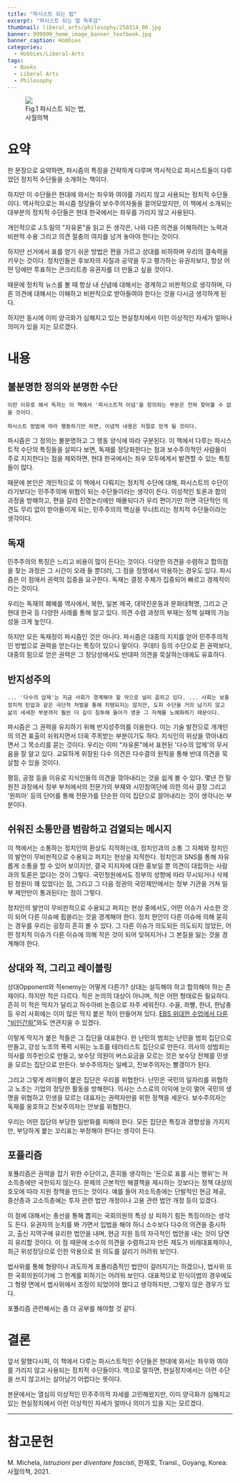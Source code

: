 ```yaml
---
title: "파시스트 되는 법"
excerpt: "파시스트 되는 법 독후감"
thumbnail: liberal_arts/philosophy/250314_00.jpg
banner: 999999_home_image_banner_textbook.jpg
banner_caption: Hobbies
categories:
  - Hobbies/Liberal-Arts
tags:
  - Books
  - Liberal Arts
  - Philosophy
---
```


<figure class="align-center" style="width: 30%">
  <a href="{{ site.url }}{{ site.baseurl }}/assets/images/liberal_arts/philosophy/250314_00.jpg">
  <img src="{{ site.url }}{{ site.baseurl }}/assets/images/liberal_arts/philosophy/250314_00.jpg">
  </a>
  <figcaption>
  Fig.1 파시스트 되는 법, 사월의책
  </figcaption>
</figure>

# 요약

한 문장으로 요약하면, 파시즘의 특징을 간략하게 다루며 역사적으로 파시스트들이 다루었던 정치적 수단들을 소개하는 책이다.

하지만 이 수단들은 현대에 와서는 좌우와 여야를 가리지 않고 사용되는 정치적 수단들이다. 역사적으로는 파시즘 정당들이 보수주의자들을 끌어모았지만, 이 책에서 소개되는 대부분의 정치적 수단들은 현대 한국에서는 좌우를 가리지 않고 사용된다.

개인적으로 J.S.밀의 "자유론"을 읽고 든 생각은, 나와 다른 의견을 이해하려는 노력과 비판적 수용 그리고 의견 절충의 여지를 남겨 놓아야 한다는 것이다.

하지만 선거에서 표를 얻기 쉬운 방법은 편을 가르고 상대를 비하하며 우리의 결속력을 키우는 것이다. 정치인들은 후보자의 자질과 공약을 두고 평가하는 유권자보다, 항상 어떤 당에만 투표하는 콘크리트층 유권자를 더 만들고 싶을 것이다.

때문에 정치적 뉴스를 볼 때 항상 내 신념에 대해서는 경계하고 비판적으로 생각하며, 다른 의견에 대해서는 이해하고 비판적으로 받아들여야 한다는 것을 다시금 생각하게 된다.

하지만 동시에 이미 양극화가 심해지고 있는 현실정치에서 이런 이상적인 자세가 얼마나 의미가 있을 지는 모르겠다.

# 내용

## 불분명한 정의와 분명한 수단

    이런 이유로 해서 독자는 이 책에서 '파시스트적 이념'을 정의하는 부분은 전혀 찾아볼 수 없을 것이다.

    파시스트 방법에 따라 행동하기만 하면, 이념적 내용은 저절로 얻게 될 것이다.

파시즘은 그 정의는 불분명하고 그 행동 양식에 따라 구분된다. 이 책에서 다루는 파시스트적 수단의 특징들을 살피다 보면, 독재를 정당화한다는 점과 보수주의적인 사람들이 주로 지지한다는 점을 제외하면, 현대 한국에서는 좌우 모두에게서 발견할 수 있는 특징들이 많다.

때문에 본인은 개인적으로 이 책에서 다뤄지는 정치적 수단에 대해, 파시스트의 수단이라기보다는 민주주의에 위협이 되는 수단들이라는 생각이 든다. 이성적인 토론과 합의 과정을 방해하고, 편을 갈라 진영논리에만 매몰되다가 우리 편이기만 하면 극단적인 의견도 무리 없이 받아들이게 되는, 민주주의의 핵심을 무너트리는 정치적 수단들이라는 생각이다.

## 독재

민주주의의 특징은 느리고 비용이 많이 든다는 것이다. 다양한 의견을 수렴하고 합의점을 찾는 과정은 그 시간이 오래 들 뿐더러, 그 점을 정쟁에서 악용하는 경우도 있다. 파시즘은 이 점에서 권력의 집중을 요구한다. 독재는 결정 주체가 집중되어 빠르고 경제적이라는 것이다.

우리는 독재의 폐혜를 역사에서, 북한, 일본 제국, 대약진운동과 문화대혁명, 그리고 근현대 한국 등 다양한 사례를 통해 알고 있다. 의견 수렴 과정의 부재는 정책 실패의 가능성을 크게 높인다.

하지만 모든 독재정이 파시즘인 것은 아니다. 파시즘은 대중의 지지를 얻어 민주주의적인 방법으로 권력을 얻는다는 특징이 있으니 말이다. 쿠데타 등의 수단으로 쥔 권력보다, 대중의 힘으로 얻은 권력은 그 정당성에서도 반대파 의견을 묵살하는데에도 유효하다.

## 반지성주의

    ... '다수의 압제'는 지금 사회가 경계해야 할 악으로 널리 꼽히고 있다. ... 사회는 보통 정치적 탄압과 같은 극단적 처벌을 통해 지탱되지는 않지만, 도피 수단을 거의 남기지 않고 삶의 세세한 부분까지 훨씬 더 깊이 침투해 들어가 영혼 그 자체를 노예화하기 때문이다.

파시즘은 그 권력을 유지하기 위해 반지성주의를 이용한다. 이는 기술 발전으로 개개인의 의견 표출이 쉬워지면서 더욱 주목받는 부분이기도 하다. 지식인의 위상을 깎아내리면서 그 목소리를 묻는 것이다. 우리는 이미 "자유론"에서 표현된 '다수의 압제'의 무서움을 잘 알고 있다. 교묘하게 위장된 다수 의견은 다수결의 원칙을 통해 반대 의견을 묵살할 수 있을 것이다.

평등, 공정 등을 이유로 지식인들의 의견을 깎아내리는 것을 쉽게 볼 수 있다. 몇년 전 탈원전 과정에서 정부 부처에서의 전문가의 부재와 시민참여단에 의한 의사 결정 그리고 '원피아' 등의 단어를 통해 전문가를 단순한 이익 집단으로 끌어내리는 것이 생각나는 부분이다.

## 쉬워진 소통만큼 범람하고 검열되는 메시지

이 책에서는 소통하는 정치인의 환상도 지적하는데, 정치인과의 소통 그 자체와 정치인의 발언이 무비판적으로 수용되고 퍼지는 현상을 지적한다. 정치인과 SNS를 통해 자유롭게 소통을 할 수 있어 보이지만, 결국 지지자에 대한 홍보일 뿐 의견이 대립하는 사람과의 토론은 없다는 것이 그렇다. 국민청원에서도 정부의 성향에 따라 무시되거나 삭제된 청원이 꽤 있었다는 점, 그리고 그 다음 정권의 국민제안에서는 정부 기관을 거쳐 일부 제안만이 통과된다는 점이 그렇다.

정치인의 발언이 무비판적으로 수용되고 퍼지는 현상 중에서도, 어떤 이슈가 사소한 것이 되어 다른 이슈에 휩쓸리는 것을 경계해야 한다. 정치 현안이 다른 이슈에 의해 묻히는 경우를 우리는 굉장히 흔히 볼 수 있다. 그 다른 이슈가 의도되든 의도되지 않았든, 어떤 정치적 이슈가 다른 이슈에 의해 작은 것이 되어 잊혀지거나 그 본질을 잃는 것을 경계해야 한다.

## 상대와 적, 그리고 레이블링

상대Opponent와 적enemy는 어떻게 다른가? 상대는 설득해야 하고 합의해야 하는 존재이다. 하지만 적은 다르다. 적은 논의의 대상이 아니며, 적은 어떤 형태로든 필요하다. 흔히 이 적은 딱지가 달리고 허수아비 논증으로 자주 세워진다. 수꼴, 좌빨, 한녀, 한남충 등 우리 사회에는 이미 많은 딱지 붙은 적이 만들어져 있다. <a href="https://home.ebs.co.kr/greatminds/index">EBS 위대한 수업에서 다룬 "비인간화"</a>와도 연관지을 수 있겠다.

이렇게 딱지가 붙은 적들은 그 집단을 대표한다. 한 난민의 범죄는 난민을 범죄 집단으로 만들고, 강성 노조의 폭력 시위는 노조를 테러리스트 집단으로 만든다. 의사의 성범죄는 의사를 의주빈으로 만들고, 보수당 의원이 버스요금을 모르는 것은 보수당 전체를 민생을 모르는 집단으로 만든다. 보수주의자는 일베고, 진보주의자는 빨갱이가 된다.

그리고 그렇게 레이블이 붙은 집단은 우리를 위협한다. 난민은 국민의 일자리를 위협하고 노조는 기업의 정당한 활동을 방해한다. 의사는 스스로의 이익에 눈이 멀어 국민의 생명을 위협하고 민생을 모르는 대표자는 권력자만을 위한 정책을 세운다. 보수주의자는 독재를 옹호하고 진보주의자는 안보를 위협한다.

우리는 어떤 집단의 부당한 일반화를 피해야 한다. 모든 집단은 특징과 경향성을 가지지만, 부당하게 붙는 꼬리표는 부정해야 한다는 생각이 든다.

## 포퓰리즘

포퓰리즘은 권력을 잡기 위한 수단이고, 흔히들 생각하는 '돈으로 표를 사는 행위'는 저소득층에만 국한되지 않는다. 문제의 근본적인 해결책을 제시하는 것보다는 정책 대상의 호오에 따라 지원 정책을 만드는 것이다. 예를 들어 저소득층에는 단발적인 현금 제공, 중산층과 고소득층에는 투자 관련 법안 개정이나 고용 관련 법안 개정 등이 있겠다.

이 점에 대해서는 총선을 통해 뽑히는 국회의원의 특성 상 피하기 힘든 특징이라는 생각도 든다. 유권자의 눈치를 봐 가면서 입법을 해야 하니 소수보다 다수의 의견을 중시하고, 출신 지역구에 유리한 법안을 내며, 현금 지원 등의 자극적인 법안을 내는 것이 당연히 유리할 것이다. 이 점 때문에 소수의 의견을 수렴하고자 만든 제도가 비례대표제이나, 최근 위성정당으로 인한 악용으로 원 의도를 살리기 어려워 보인다.

법사위를 통해 형량이나 과도하게 포퓰리즘적인 법안이 걸러지기는 하겠으나, 법사위 또한 국회의원이기에 그 한계를 피하기는 어려워 보인다. 대표적으로 민식이법의 경우에도 그 형량 면에서 법사위에서 조정이 되었어야 했다고 생각하지만, 그렇지 않은 경우가 있다.

포퓰리즘 관련해서는 좀 더 공부를 해야할 것 같다.

# 결론

앞서 말했다시피, 이 책에서 다루는 파시스트적인 수단들은 현대에 와서는 좌우와 여야를 가리지 않고 사용되는 정치적 수단들이다. 역으로 말하면, 현실정치에서는 이런 수단을 쓰지 않고서는 살아남기 어렵다는 뜻이다.

본문에서는 열심히 이상적인 민주주의적 자세를 고민해왔지만, 이미 양극화가 심해지고 있는 현실정치에서 이런 이상적인 자세가 얼마나 의미가 있을 지는 모르겠다.

---

# 참고문헌

M. Michela, *Istruzioni per diventare fascisti*, 한재호, Transl., Goyang, Korea: 사월의책, 2021.
